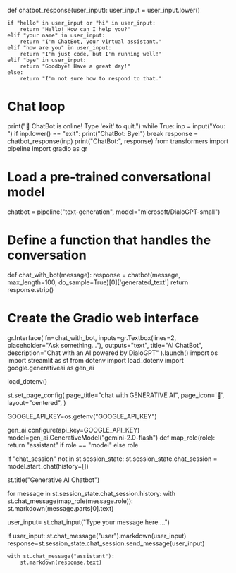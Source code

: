 def chatbot_response(user_input):
    user_input = user_input.lower()

    if "hello" in user_input or "hi" in user_input:
        return "Hello! How can I help you?"
    elif "your name" in user_input:
        return "I'm ChatBot, your virtual assistant."
    elif "how are you" in user_input:
        return "I'm just code, but I'm running well!"
    elif "bye" in user_input:
        return "Goodbye! Have a great day!"
    else:
        return "I'm not sure how to respond to that."

# Chat loop
print("🤖 ChatBot is online! Type 'exit' to quit.")
while True:
    inp = input("You: ")
    if inp.lower() == "exit":
        print("ChatBot: Bye!")
        break
    response = chatbot_response(inp)
    print("ChatBot:", response)
    from transformers import pipeline
import gradio as gr

# Load a pre-trained conversational model
chatbot = pipeline("text-generation", model="microsoft/DialoGPT-small")

# Define a function that handles the conversation
def chat_with_bot(message):
    response = chatbot(message, max_length=100, do_sample=True)[0]['generated_text']
    return response.strip()

# Create the Gradio web interface
gr.Interface(
    fn=chat_with_bot,
    inputs=gr.Textbox(lines=2, placeholder="Ask something..."),
    outputs="text",
    title="AI ChatBot",
    description="Chat with an AI powered by DialoGPT"
).launch()
import os
import streamlit as st
from dotenv import load_dotenv
import google.generativeai as gen_ai

load_dotenv()

st.set_page_config(
    page_title="chat with GENERATIVE AI",
    page_icon='🧠',
    layout="centered",
)

GOOGLE_API_KEY=os.getenv("GOOGLE_API_KEY")

gen_ai.configure(api_key=GOOGLE_API_KEY)
model=gen_ai.GenerativeModel("gemini-2.0-flash")
def map_role(role):
    return "assistant" if role == "model" else role

if "chat_session" not in st.session_state:
    st.session_state.chat_session = model.start_chat(history=[])
    
st.title("Generative AI Chatbot")


for message in st.session_state.chat_session.history:
    with st.chat_message(map_role(message.role)):
        st.markdown(message.parts[0].text)

user_input= st.chat_input("Type your message here....")

if user_input:
    st.chat_message("user").markdown(user_input)
    response=st.session_state.chat_session.send_message(user_input)

    with st.chat_message("assistant"):
        st.markdown(response.text)

